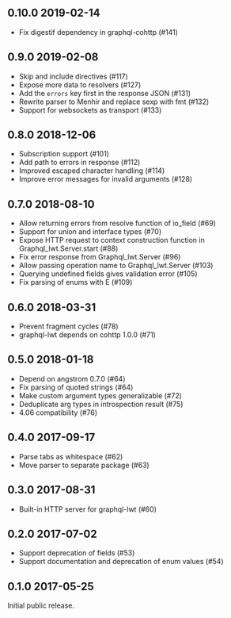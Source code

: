 0.10.0 2019-02-14
---------------------------------

- Fix digestif dependency in graphql-cohttp (#141)

0.9.0 2019-02-08
---------------------------------

- Skip and include directives (#117)
- Expose more data to resolvers (#127)
- Add the `errors` key first in the response JSON (#131)
- Rewrite parser to Menhir and replace sexp with fmt (#132)
- Support for websockets as transport (#133)

0.8.0 2018-12-06
---------------------------------

- Subscription support (#101)
- Add path to errors in response (#112)
- Improved escaped character handling (#114)
- Improve error messages for invalid arguments (#128)

0.7.0 2018-08-10
---------------------------------

- Allow returning errors from resolve function of io_field (#69)
- Support for union and interface types (#70)
- Expose HTTP request to context construction function in Graphql_lwt.Server.start (#88)
- Fix error response from Graphql_lwt.Server (#96)
- Allow passing operation name to Graphql_lwt.Server (#103)
- Querying undefined fields gives validation error (#105)
- Fix parsing of enums with E (#109)

0.6.0 2018-03-31
---------------------------------

- Prevent fragment cycles (#78)
- graphql-lwt depends on cohttp 1.0.0 (#71)

0.5.0 2018-01-18
---------------------------------

- Depend on angstrom 0.7.0 (#64)
- Fix parsing of quoted strings (#64)
- Make custom argument types generalizable (#72)
- Deduplicate arg types in introspection result (#75)
- 4.06 compatibility (#76)

0.4.0 2017-09-17
---------------------------------

- Parse tabs as whitespace (#62)
- Move parser to separate package (#63)

0.3.0 2017-08-31
---------------------------------

- Built-in HTTP server for graphql-lwt (#60)

0.2.0 2017-07-02
---------------------------------

- Support deprecation of fields (#53)
- Support documentation and deprecation of enum values (#54)

0.1.0 2017-05-25
---------------------------------

Initial public release.
